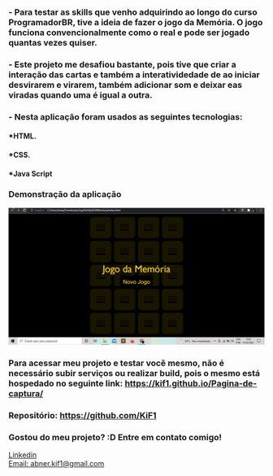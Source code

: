 ### - Para testar as skills que venho adquirindo ao longo do curso ProgramadorBR, tive a ideia de fazer o jogo da Memória. O jogo funciona convencionalmente como o real e pode ser jogado quantas vezes quiser.
### - Este projeto me desafiou bastante, pois tive que criar a interação das cartas e também a interatividedade de ao iniciar desvirarem e virarem, também adicionar som e deixar eas viradas quando uma é igual a outra.

### - Nesta aplicação foram usados as seguintes tecnologias:

#### *HTML.
#### *CSS.
#### *Java Script

### Demonstração da aplicação
![Tela inicial](./imagens/gif.gif)

### Para acessar meu projeto e testar você mesmo, não é necessário subir serviços ou realizar build, pois o mesmo está hospedado no seguinte link: https://kif1.github.io/Pagina-de-captura/
### Repositório: https://github.com/KiF1

### Gostou do meu projeto? :D Entre em contato comigo! 
[Linkedin](https://www.linkedin.com/in/abner-santos-b195b8228/) <br/>
[Email: abner.kif1@gmail.com](mailto:abner.kif1@gmail.com)

